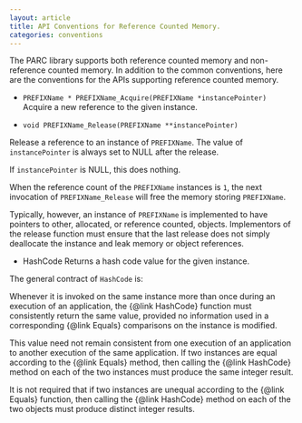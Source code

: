 ```yaml
---
layout: article
title: API Conventions for Reference Counted Memory.
categories: conventions
---
```


The PARC library supports both reference counted memory and non-reference counted memory.
In addition to the common conventions, here are the conventions for the APIs supporting reference counted memory.

* `PREFIXName * PREFIXName_Acquire(PREFIXName *instancePointer)`
Acquire a new reference to the given instance.

* `void PREFIXName_Release(PREFIXName **instancePointer)`

Release a reference to an instance of `PREFIXName`.
The value of `instancePointer` is always set to NULL after the release.

If `instancePointer` is NULL, this does nothing.

When the reference count of the `PREFIXName` instances is `1`,
the next invocation of `PREFIXName_Release` will free the memory storing `PREFIXName`.

Typically, however, an instance of `PREFIXName` is implemented to have pointers to other,
allocated, or reference counted, objects.
Implementors of the release function must ensure that the last release does not simply deallocate
the instance and leak memory or object references.

* HashCode
 Returns a hash code value for the given instance.
 
The general contract of `HashCode` is:

Whenever it is invoked on the same instance more than once during an execution of an application,
the {@link HashCode} function must consistently return the same value,
provided no information used in a corresponding {@link Equals}
comparisons on the instance is modified.

This value need not remain consistent from one execution of an application to another execution of the same application.
If two instances are equal according to the {@link Equals} method,
then calling the {@link HashCode} method on each of the two instances must produce the same integer result.

It is not required that if two instances are unequal according to the {@link Equals} function,
then calling the {@link HashCode}
method on each of the two objects must produce distinct integer results.